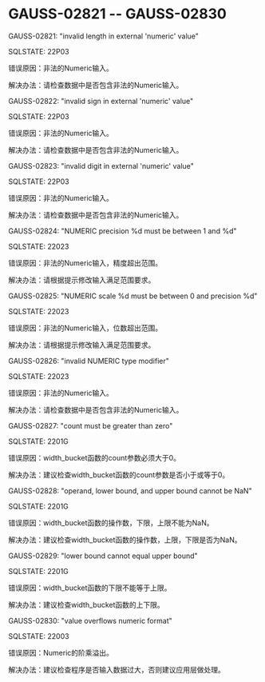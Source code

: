 # GAUSS-02821 -- GAUSS-02830<a name="ZH-CN_TOPIC_0302073327"></a>

GAUSS-02821: "invalid length in external 'numeric' value"

SQLSTATE: 22P03

错误原因：非法的Numeric输入。

解决办法：请检查数据中是否包含非法的Numeric输入。

GAUSS-02822: "invalid sign in external 'numeric' value"

SQLSTATE: 22P03

错误原因：非法的Numeric输入。

解决办法：请检查数据中是否包含非法的Numeric输入。

GAUSS-02823: "invalid digit in external 'numeric' value"

SQLSTATE: 22P03

错误原因：非法的Numeric输入。

解决办法：请检查数据中是否包含非法的Numeric输入。

GAUSS-02824: "NUMERIC precision %d must be between 1 and %d"

SQLSTATE: 22023

错误原因：非法的Numeric输入，精度超出范围。

解决办法：请根据提示修改输入满足范围要求。

GAUSS-02825: "NUMERIC scale %d must be between 0 and precision %d"

SQLSTATE: 22023

错误原因：非法的Numeric输入，位数超出范围。

解决办法：请根据提示修改输入满足范围要求。

GAUSS-02826: "invalid NUMERIC type modifier"

SQLSTATE: 22023

错误原因：非法的Numeric输入。

解决办法：请检查数据中是否包含非法的Numeric输入。

GAUSS-02827: "count must be greater than zero"

SQLSTATE: 2201G

错误原因：width\_bucket函数的count参数必须大于0。

解决办法：建议检查width\_bucket函数的count参数是否小于或等于0。

GAUSS-02828: "operand, lower bound, and upper bound cannot be NaN"

SQLSTATE: 2201G

错误原因：width\_bucket函数的操作数，下限，上限不能为NaN。

解决办法：建议检查width\_bucket函数的操作数，上限，下限是否为NaN。

GAUSS-02829: "lower bound cannot equal upper bound"

SQLSTATE: 2201G

错误原因：width\_bucket函数的下限不能等于上限。

解决办法：建议检查width\_bucket函数的上下限。

GAUSS-02830: "value overflows numeric format"

SQLSTATE: 22003

错误原因：Numeric的阶乘溢出。

解决办法：建议检查程序是否输入数据过大，否则建议应用层做处理。

